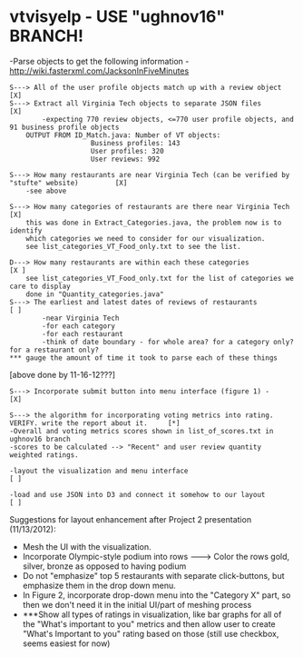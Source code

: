 vtvisyelp - USE "ughnov16" BRANCH!
=========
-Parse objects to get the following information - http://wiki.fasterxml.com/JacksonInFiveMinutes

    S---> All of the user profile objects match up with a review object                             [X]           
    S---> Extract all Virginia Tech objects to separate JSON files                                  [X]
		    -expecting 770 review objects, <=770 user profile objects, and 91 business profile objects
		OUTPUT FROM ID_Match.java: Number of VT objects:
						Business profiles: 143
						User profiles: 320
						User reviews: 992

	S---> How many restaurants are near Virginia Tech (can be verified by "stufte" website)         [X]
		-see above			

	S---> How many categories of restaurants are there near Virginia Tech                           [X]
		this was done in Extract_Categories.java, the problem now is to identify 
		which categories we need to consider for our visualization.
		see list_categories_VT_Food_only.txt to see the list. 

 	D---> How many restaurants are within each these categories										[X ]
		see list_categories_VT_Food_only.txt for the list of categories we care to display
		done in "Quantity_categories.java"
	S---> The earliest and latest dates of reviews of restaurants                                   [ ]
			-near Virginia Tech
			-for each category
			-for each restaurant
			-think of date boundary - for whole area? for a category only? for a restaurant only?
	*** gauge the amount of time it took to parse each of these things

[above done by 11-16-12???]

    S---> Incorporate submit button into menu interface (figure 1) -                                        [X]

    S---> the algorithm for incorporating voting metrics into rating. VERIFY. write the report about it.     [*]
  	-Overall and voting metrics scores shown in list_of_scores.txt in ughnov16 branch
	-scores to be calculated --> "Recent" and user review quantity weighted ratings.

    -layout the visualization and menu interface                                                        [ ]

    -load and use JSON into D3 and connect it somehow to our layout                                     [ ]


Suggestions for layout enhancement after Project 2 presentation (11/13/2012):
- Mesh the UI with the visualization.
- Incorporate Olympic-style podium into rows ---> Color the rows gold, silver, bronze as opposed to having podium
- Do not "emphasize" top 5 restaurants with separate click-buttons, but emphasize them in the drop down menu.
- In Figure 2, incorporate drop-down menu into the "Category X" part, so then we don't need it in the initial UI/part of meshing process
- ***Show all types of ratings in visualization, like bar graphs for all of the "What's important to you" metrics
	and then allow user to create "What's Important to you" rating based on those (still use checkbox, seems easiest for now)




